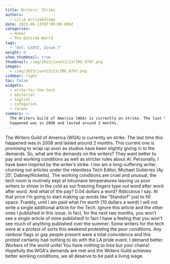```yaml
---
title: Writers' Strike
authors:
  - Lilia Arrizabalaga
date: 2023-06-13T07:00:00.000Z
categories:
  - Humor
  - The Outside World
tags:
  - 'Vol. CXXVI, Issue 7'
weight: 0
show_thumbnail: true
thumbnail: /img/2023/june13/13/IMG_8797.png
images:
  - /img/2023/june13/13/IMG_8797.png
sidebar: right
toc: false
widgets:
  - write-for-the-tech
  - editorial
  - taglist
  - categories
  - recent
summary: >-
  The Writers Guild of America (WGA) is currently on strike. The last time this
  happened was in 2008 and lasted around 2 months.
---
```


The Writers Guild of America (WGA) is currently on strike. The last time this happened was in 2008 and lasted around 2 months. This current one is promising to wrap up soon as studios have been slightly giving in to the demands. So, what are the demands on the writers? They want better to pay and working conditions as well as stricter rules about AI. Personally, I have been inspired by the writer’s strike. I too am a long-suffering writer, churning out articles under the relentless Tech Editor, Michael Gutierrez (Ay 25’, Dabney/Ricketts). The working conditions are cruel and unusual, the tech room is routinely kept at inhumane temperatures leaving us poor writers to shiver in the cold as our freezing fingers type out word after word after word. And what of the pay? 0.04 dollars a word? Ridiculous I say. At that price I’m going to start making up words like “Standorf” just to fill space. Frankly, until I am paid what I’m worth (10 dollars a word) I will not write a single additional article for the Tech. Ignore this article and the other ones I published in this issue. In fact, for the next two months, you won’t see a single article of mine published! In fact I have a feeling that you won’t see much of anything published over the summer. Some writers for the tech were at a protest of sorts this weekend protesting the poor conditions. Any rainbow flags or gay people present were a total coincidence and this protest certainly had nothing to do with the LA pride event. I demand better. Workers of the world unite! You have nothing to lose but your chains! Hopefully the WGA's demands are met and the Writers Guild achieves better working conditions, we all deserve to be paid a living wage.
